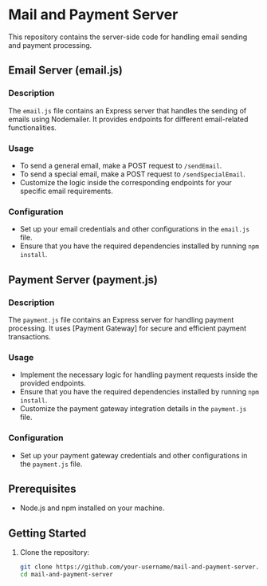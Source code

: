 # Mail and Payment Server

This repository contains the server-side code for handling email sending and payment processing.

## Email Server (email.js)

### Description
The `email.js` file contains an Express server that handles the sending of emails using Nodemailer. It provides endpoints for different email-related functionalities.

### Usage
- To send a general email, make a POST request to `/sendEmail`.
- To send a special email, make a POST request to `/sendSpecialEmail`.
- Customize the logic inside the corresponding endpoints for your specific email requirements.

### Configuration
- Set up your email credentials and other configurations in the `email.js` file.
- Ensure that you have the required dependencies installed by running `npm install`.

## Payment Server (payment.js)

### Description
The `payment.js` file contains an Express server for handling payment processing. It uses [Payment Gateway] for secure and efficient payment transactions.

### Usage
- Implement the necessary logic for handling payment requests inside the provided endpoints.
- Ensure that you have the required dependencies installed by running `npm install`.
- Customize the payment gateway integration details in the `payment.js` file.

### Configuration
- Set up your payment gateway credentials and other configurations in the `payment.js` file.

## Prerequisites
- Node.js and npm installed on your machine.

## Getting Started
1. Clone the repository:
   ```bash
   git clone https://github.com/your-username/mail-and-payment-server.git
   cd mail-and-payment-server
